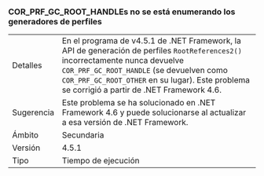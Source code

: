 ### <a name="corprfgcroothandles-are-not-being-enumerated-by-profilers"></a>COR_PRF_GC_ROOT_HANDLEs no se está enumerando los generadores de perfiles

|   |   |
|---|---|
|Detalles|En el programa de v4.5.1 de .NET Framework, la API de generación de perfiles <code>RootReferences2()</code> incorrectamente nunca devuelve <code>COR_PRF_GC_ROOT_HANDLE</code> (se devuelven como <code>COR_PRF_GC_ROOT_OTHER</code> en su lugar). Este problema se corrigió a partir de .NET Framework 4.6.|
|Sugerencia|Este problema se ha solucionado en .NET Framework 4.6 y puede solucionarse al actualizar a esa versión de .NET Framework.|
|Ámbito|Secundaria|
|Versión|4.5.1|
|Tipo|Tiempo de ejecución|

